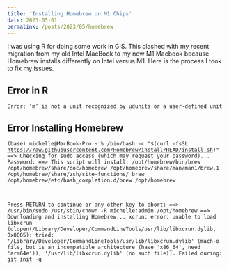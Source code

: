 ```yaml
---
title: 'Installing Homebrew on M1 Chips'
date: 2023-05-01
permalink: /posts/2023/05/homebrew
---
```


I was using R for doing some work in GIS. This clashed with my recent migration from my old Intel MacBook to my new M1 Macbook because Homebrew installs differently on Intel versus M1. Here is the process I took to fix my issues. 

## Error in R 

`Error: ‘m’ is not a unit recognized by udunits or a user-defined unit`

## Error Installing Homebrew

<code>(base) michelle@MacBook-Pro ~ % /bin/bash -c "$(curl -fsSL https://raw.githubusercontent.com/Homebrew/install/HEAD/install.sh)"
==> Checking for sudo access (which may request your password)...
Password:
==> This script will install:
/opt/homebrew/bin/brew
/opt/homebrew/share/doc/homebrew
/opt/homebrew/share/man/man1/brew.1
/opt/homebrew/share/zsh/site-functions/_brew
/opt/homebrew/etc/bash_completion.d/brew
/opt/homebrew

Press RETURN to continue or any other key to abort:
==> /usr/bin/sudo /usr/sbin/chown -R michelle:admin /opt/homebrew
==> Downloading and installing Homebrew...
xcrun: error: unable to load libxcrun (dlopen(/Library/Developer/CommandLineTools/usr/lib/libxcrun.dylib, 0x0005): tried: '/Library/Developer/CommandLineTools/usr/lib/libxcrun.dylib' (mach-o file, but is an incompatible architecture (have 'x86_64', need 'arm64e')), '/usr/lib/libxcrun.dylib' (no such file)).
Failed during: git init -q</code>
